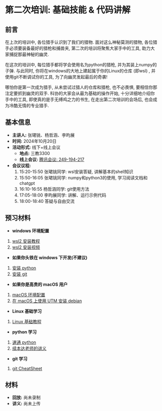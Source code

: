 # 第二次培训: 基础技能 & 代码讲解

## 前言

在上次的培训中, 各位猎手认识到了我们的猎物. 面对这么神秘莫测的猎物, 各位猎手必须要装备最好的猎枪和捕兽夹, 第二次的培训将聚焦大家手中的工具, 助力大家捕捉那最神秘的幽灵.

在这次的培训中, 每位猎手都将学会使用名为python的猎枪, 并为其装上numpy的子弹. 与此同时, 你将在windows的大地上建起属于你的Linux的仓库 (即wsl) , 并使用git不断调试你的工具, 为了向幽灵发起最后的奇袭!

哪怕你是第一次成为猎手, 从未尝试过猎人的仓库和猎枪, 也不必畏惧, 要相信你那注定要抓到幽灵的双手. 科协的大家会从最为基础的操作开始, 十分详细地介绍你手中的工具, 即使真的是手无缚鸡之力的书生, 在走出第二次培训的会场后, 也会成为冷酷无情的专业猎手.

## 基本信息

- **主讲人:** 张珺铫、杨哲涵、李昀展
- **时间:** 2024年10月20日
- **活动形式:** 线下+线上会议
  - **地点:** 三教3300
  - **线上会议:** [腾讯会议: 249-194-217](https://meeting.tencent.com/dm/Gv3W2aJeXWCg)
- **会议议程:**
  1. 15:20-15:50 张珺铫同学: wsl安装答疑, 讲解基本的shell知识
  2. 15:50-16:05 张珺铫同学: numpy和python3的使用, 学习阅读文档和chatgpt
  3. 16:10-16:55 杨哲涵同学: git使用方法
  4. 17:05-18:00 李昀展同学: 讲解、运行示例代码
  5. 18:00-18:40 答疑与自由交流

## 预习材料

- **windows 环境配置**
1. [wsl2 安装教程](https://physics-data.meow.plus/faq/env/windows/)
2. [wsl2 安装视频](https://hep.tsinghua.edu.cn/~orv/teaching/physics-data/WSL2Tutorial.mp4)

- **如果你头铁在 windows 下开发(不建议)**
1. [安装 python](https://www.digitalocean.com/community/tutorials/install-python-windows-10)
2. [安装 git](https://git-scm.com/downloads/win)

- **如果你是高贵的 macOS 用户**
1. [macOS 环境配置](https://physics-data.meow.plus/faq/env/mac/)
2. [在 macOS 上使用 UTM 安装 debian](https://hep.tsinghua.edu.cn/~orv/teaching/physics-data/UTM_Debian-12_arm64.webm)

- **Linux 基础学习**
1. [Linux 基础教程](https://hep.tsinghua.edu.cn/~orv/teaching/physics-data/IT-2023-6-Linux-Tutorial.pdf)

- **python 学习**
1. [速通 python](https://learnxinyminutes.com/docs/python/)
2. [续本达老师的讲义](https://hep.tsinghua.edu.cn/~orv/teaching/physics-data/note.pdf)

- **git 学习**
1. [git CheatSheet](https://education.github.com/git-cheat-sheet-education.pdf)


## 材料

- **回放:** 尚未录制
- **讲义:** 尚未上传

